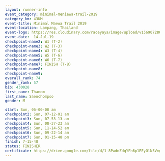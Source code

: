 ```yaml
---
layout: runner-info 
event_category: minimal-meniewa-trail-2019 
category_km: 43KM 
event-title: Minimal Maewa Trail 2019 
event-location: Lampang, Thailand 
event-logo: https://res.cloudinary.com/raceyaya/image/upload/v1569072805/logo/minimal-trail_ktnvsp.jpg 
event-date:  14-Jul-19 
checkpoint-name2: W1 (T-2) 
checkpoint-name3: W2 (T-3) 
checkpoint-name4: W3 (T-4) 
checkpoint-name5: W5 (T-6) 
checkpoint-name6: W6 (T-7) 
checkpoint-name7: FINISH (T-8) 
checkpoint-name8: 
checkpoint-name9: 
overall_rank: 74
gender_rank: 57
bib: 430028
first_name: Thanom
last_name: Saenchompoo
gender: M

start: Sun, 06-00-00 am
checkpoint2: Sun, 07-12-01 am
checkpoint3: Sun, 07-53-13 am
checkpoint4: Sun, 08-37-23 am
checkpoint5: Sun, 11-14-52 am
checkpoint6: Sun, 09-22-14 am
checkpoint7: Sun, 01-15-48 pm
finish: 7-15-48
status: FINISHER
certificate: https://drive.google.com/file/d/1-8PwdnZdqYEh6p1EFyOlN5Vmgwr0TfLn/view?usp=sharing
---
```

